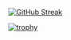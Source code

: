 [![GitHub Streak](https://streak-stats.demolab.com?user=okvalsralos&theme=gotham&hide_border=true)](https://git.io/streak-stats)

[![trophy](https://github-profile-trophy.vercel.app/?username=okvalsralos&theme=tokyonight&rank=-?&column=4&no-bg=true&no-frame=true)](https://github.com/ryo-ma/github-profile-trophy)
